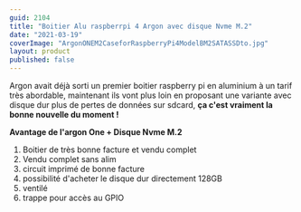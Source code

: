 ```yaml
---
guid: 2104
title: "Boitier Alu raspberrpi 4 Argon avec disque Nvme M.2"
date: "2021-03-19"
coverImage: "ArgonONEM2CaseforRaspberryPi4ModelBM2SATASSDto.jpg"
layout: product
published: false
---
```


Argon avait déjà sorti un premier boitier raspberry pi en aluminium à un tarif très abordable, maintenant ils vont plus loin en proposant une variante avec disque dur plus de pertes de données sur sdcard, **ça c'est vraiment la bonne nouvelle du moment !**

**Avantage de l'argon One + Disque Nvme M.2**

1. Boitier de très bonne facture et vendu complet
2. Vendu complet sans alim
3. circuit imprimé de bonne facture
4. possibilité d'acheter le disque dur directement 128GB
5. ventilé
6. trappe pour accès au GPIO
